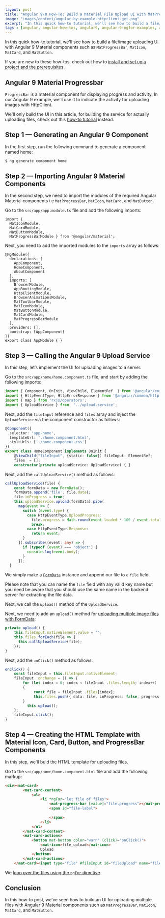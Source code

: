 ```yaml
---
layout: post
title: "Angular 9/8 How-To: Build a Material File Upload UI with MatProgressBar, MatButton , MatIcon and MatCard "
image: "images/content/angular-by-example-httpclient-get.png"
excerpt: "In this quick how-to tutorial, we'll see how to build a file/image uploading UI with Angular 9 Material components such as MatProgressBar, MatIcon, MatCard, and MatButton" 
tags : [angular, angular-how-tos, angular9, angular-9-ngfor-examples, angular-9-material-examples, angular-9-formdata-examples] 
---
```



In this quick how-to tutorial, we'll see how to build a file/image uploading UI with Angular 9 Material components such as `MatProgressBar`, `MatIcon`, `MatCard`, and `MatButton`.

If you are new to these how-tos, check out how to [install and set up a project and the prerequisites](https://www.techiediaries.com/angular-cli-tutorial/).

## Angular 9 Material Progressbar

`ProgressBar` is a material component for displaying progress and activity. In our Angular 9 example, we'll use it to indicate the activity for uploading images with HttpClient. 

We'll only build the UI in this article, for building the service for actually uploading files, check out this [how-to tutorial]() instead.
 
## Step 1 — Generating an Angular 9 Component

In the first step, run the following command to generate a component named home:

```bash
$ ng generate component home
```


## Step 2 — Importing Angular 9 Material Components

In the second step, we need to import the modules of the required Angular Material components i.e `MatProgressBar`, `MatIcon`, `MatCard`, and `MatButton`. 
 
Go to the  `src/app/app.module.ts`  file and add the following imports:

```
import {   
  MatIconModule,  
  MatCardModule,  
  MatButtonModule,  
  MatProgressBarModule } from '@angular/material';
```


Next, you need to add the imported modules to the  `imports`  array as follows:

```
@NgModule({  
  declarations: [  
    AppComponent,  
    HomeComponent,  
    AboutComponent  
  ],  
  imports: [  
    BrowserModule,  
    AppRoutingModule,  
    HttpClientModule,  
    BrowserAnimationsModule,  
    MatToolbarModule,  
    MatIconModule,  
    MatButtonModule,  
    MatCardModule,  
    MatProgressBarModule  
  ],  
  providers: [],  
  bootstrap: [AppComponent]  
})  
export class AppModule { }
```

## Step 3 — Calling the Angular 9 Upload Service 
 
In this step, let’s implement the UI for uploading images to a server.

Go to the  `src/app/home/home.component.ts`  file, and start by adding the following imports:

```ts
import { Component, OnInit, ViewChild, ElementRef  } from '@angular/core';
import { HttpEventType, HttpErrorResponse } from '@angular/common/http';
import { map } from 'rxjs/operators';  
import { UploadService } from  '../upload.service';
```

Next, add the  `fileInput`  reference and  `files`  array and inject  the `UploadService` via the component constructor  as follows:

```ts
@Component({  
  selector: 'app-home',  
  templateUrl: './home.component.html',  
  styleUrls: ['./home.component.css']  
})  
export class HomeComponent implements OnInit {
    @ViewChild("fileInput", {static: false}) fileInput: ElementRef;
    files  = [];  
    constructor(private uploadService: UploadService) { }

```

Next, add the  `callUploadService()`  method as follows:

```ts
callUploadService(file) {  
    const formData = new FormData();  
    formData.append('file', file.data);  
    file.inProgress = true;  
    this.uploadService.upload(formData).pipe(  
      map(event => {  
        switch (event.type) {  
          case HttpEventType.UploadProgress:  
            file.progress = Math.round(event.loaded * 100 / event.total);  
            break;  
          case HttpEventType.Response:  
            return event;  
        }  
      }).subscribe((event: any) => {  
        if (typeof (event) === 'object') {  
          console.log(event.body);  
        }  
      });  
  }

```
 
We simply make a [`FormData`](https://www.techiediaries.com/formdata/) instance and append our file to a `file` field. 

Please note that you can name the `file` field with any valid key name but you need be aware that you should use the same name in the backend  server for extracting the file data.

Next, we call the  `upload()`  method of  the `UploadService`.

Next, we need to add an  `upload()`  method for [uploading multiple image files with FormData](https://www.techiediaries.com/angular-formdata/):

```ts
private upload() {  
    this.fileInput.nativeElement.value = '';  
    this.files.forEach(file => {  
      this.callUploadService(file);  
    });  
}

```

Next, add the  `onClick()`  method as follows:

```ts
onClick() {  
    const fileInput = this.fileInput.nativeElement;
    fileInput .onchange = () => {  
	    for (let index = 0; index < fileInput .files.length; index++)  
	    {  
		     const file = fileInput .files[index];  
		     this.files.push({ data: file, inProgress: false, progress: 0});  
	    }  
	      this.upload();  
    };  
    fileInput.click();  
}

```

## Step 4  — Creating the HTML Template with Material Icon, Card, Button, and ProgressBar Components

 
In this step, we'll buid the HTML template for uploading files. 

Go to the  `src/app/home/home.component.html`  file and add the following markup:

```html
<div><mat-card>  
        <mat-card-content>  
            <ul>  
                <li *ngFor="let file of files">  
                    <mat-progress-bar [value]="file.progress"></mat-progress-bar>  
                    <span id="file-label">  
                          
                    </span>  
                </li>  
            </ul>  
        </mat-card-content>  
        <mat-card-actions>  
            <button mat-button color="warn" (click)="onClick()">  
                <mat-icon>file_upload</mat-icon>  
                Upload  
            </button>  
        </mat-card-actions>  
    </mat-card><input type="file" #fileInput id="fileUpload" name="fileUpload" multiple="multiple" accept="image/*" style="display:none;" /></div>
```

We [loop over the files using the `ngFor` directive](https://www.techiediaries.com/angular-ngfor/).

## Conclusion

In this how-to post, we've seen how to build an UI for uploading multiple files with Angular 9 Material components such as `MatProgressBar`, `MatIcon`, `MatCard`, and `MatButton`.
